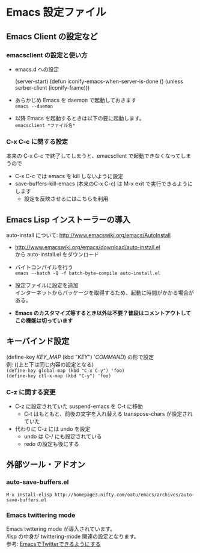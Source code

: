 # Emacs 設定ファイル

## Emacs Client の設定など

### emacsclient の設定と使い方

* emacs.d への設定

    (server-start)
    (defun iconify-emacs-when-server-is-done ()
      (unless serber-client (iconify-frame)))

* あらかじめ Emacs を daemon で起動しておきます  
`emacs --daemon`  
* 以降 Emacs を起動するときは以下の要に起動します。  
`emacsclient *ファイル名*`

### C-x C-c に関する設定

本来の C-x C-c で終了してしまうと、emacsclient で起動できなくなってしまうので  
* C-x C-c では emacs を kill しないように設定
* save-buffers-kill-emacs (本来のC-x C-c) は M-x exit で実行できるようにします
  * 設定を反映させるにはこちらを利用

## Emacs Lisp インストーラーの導入

auto-install について: http://www.emacswiki.org/emacs/AutoInstall

* http://www.emacswiki.org/emacs/download/auto-install.el  
から auto-install.el をダウンロード

* バイトコンパイルを行う  
`emacs --batch -Q -f batch-byte-compile auto-install.el`

* 設定ファイルに設定を追加  
インターネットからパッケージを取得するため、起動に時間がかかる場合がある。

* **Emacs のカスタマイズ等するとき以外は不要？普段はコメントアウトしてこの機能は切っています**

## キーバインド設定

(define-key *KEY_MAP* (kbd "*KEY*") '*COMMAND*) の形で設定  
例: ((上と下は同じ内容の設定となる)  
`(define-key global-map (kbd "C-x C-y") 'foo)`  
`(define-key ctl-x-map (kbd "C-y") 'foo)`

### C-z に関する変更
* C-z に設定されていた suspend-emacs を C-t に移動
  * C-t はもともと、前後の文字を入れ替える transpose-chars が設定されていた
* 代わりに C-z には undo を設定
  * undo は C-/ にも設定されている
  * redo の設定も後にする


## 外部ツール・アドオン

### auto-save-buffers.el

`M-x install-elisp http://homepage3.nifty.com/oatu/emacs/archives/auto-save-buffers.el`

### Emacs twittering mode

Emacs twttering mode が導入されています。  
/lisp の中身が twittering-mode 関連の設定となります。  
参考: [EmacsでTwitterできるようにする](http://blog.k-sakabe.com/?p=4894)